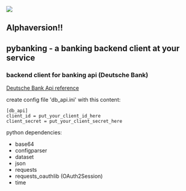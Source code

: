 [![](https://img.shields.io/badge/python-3.8+-blue.svg)](https://www.python.org/downloads/)
## Alphaversion!!

## pybanking - a banking backend client at your service

### backend client for banking api (Deutsche Bank)

[Deutsche Bank Api reference](https://developer.db.com/)

create config file 'db_api.ini' with this content:

```
[db_api]
client_id = put_your_client_id_here
client_secret = put_your_client_secret_here
```

python dependencies:
- base64
- configparser
- dataset
- json
- requests
- requests_oauthlib (OAuth2Session)
- time
